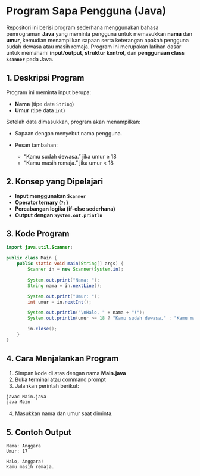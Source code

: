 
#  Program Sapa Pengguna (Java)

Repositori ini berisi program sederhana menggunakan bahasa pemrograman **Java** yang meminta pengguna untuk memasukkan **nama** dan **umur**, kemudian menampilkan sapaan serta keterangan apakah pengguna sudah dewasa atau masih remaja.
Program ini merupakan latihan dasar untuk memahami **input/output**, **struktur kontrol**, dan **penggunaan class `Scanner`** pada Java.



##  1. Deskripsi Program

Program ini meminta input berupa:

* **Nama** (tipe data `String`)
* **Umur** (tipe data `int`)

Setelah data dimasukkan, program akan menampilkan:

* Sapaan dengan menyebut nama pengguna.
* Pesan tambahan:

    * “Kamu sudah dewasa.” jika umur ≥ 18
    * “Kamu masih remaja.” jika umur < 18

##  2. Konsep yang Dipelajari

* **Input menggunakan `Scanner`**
* **Operator ternary (`?:`)**
* **Percabangan logika (if-else sederhana)**
* **Output dengan `System.out.println`**


## 3. Kode Program

```java
import java.util.Scanner;

public class Main {
    public static void main(String[] args) {
        Scanner in = new Scanner(System.in);

        System.out.print("Nama: ");
        String nama = in.nextLine();

        System.out.print("Umur: ");
        int umur = in.nextInt();

        System.out.println("\nHalo, " + nama + "!");
        System.out.println(umur >= 18 ? "Kamu sudah dewasa." : "Kamu masih remaja.");

        in.close();
    }
}
```


##  4. Cara Menjalankan Program

1. Simpan kode di atas dengan nama **Main.java**
2. Buka terminal atau command prompt
3. Jalankan perintah berikut:

```bash
javac Main.java
java Main
```

4. Masukkan nama dan umur saat diminta.


##  5. Contoh Output

```
Nama: Anggara
Umur: 17

Halo, Anggara!
Kamu masih remaja.
```
